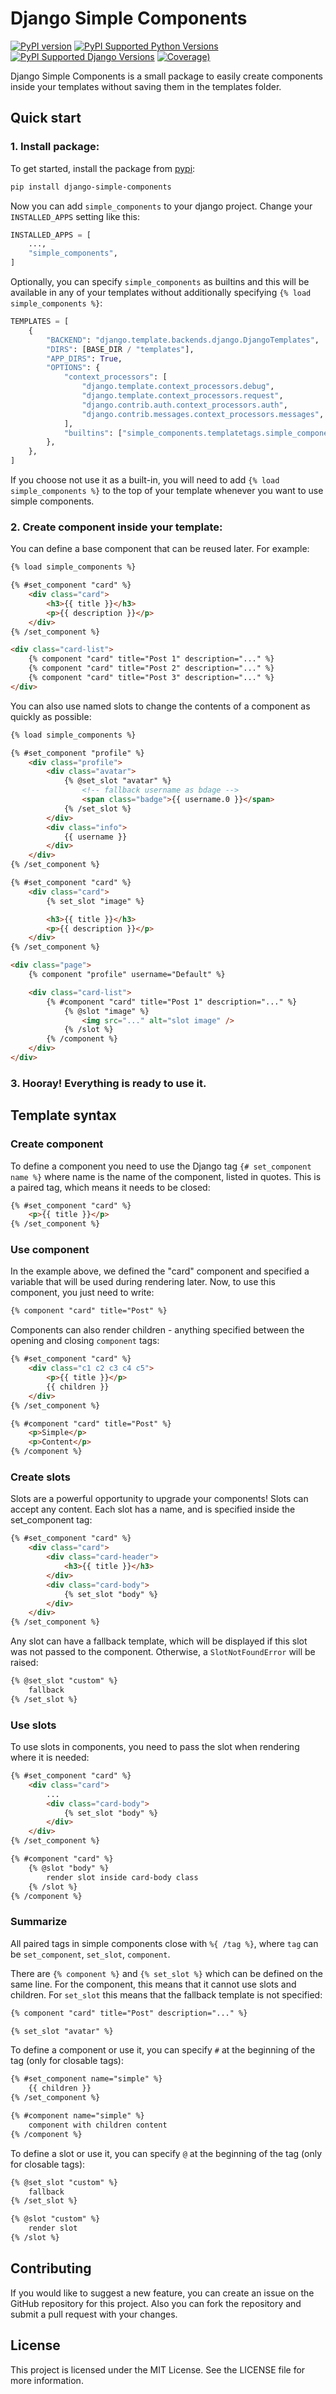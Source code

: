 # Django Simple Components
[![PyPI version](https://img.shields.io/pypi/v/django-simple-components)](https://pypi.python.org/pypi/django-simple-components/)
[![PyPI Supported Python Versions](https://img.shields.io/pypi/pyversions/django-simple-components.svg)](https://pypi.python.org/pypi/django-simple-components/)
[![PyPI Supported Django Versions](https://img.shields.io/pypi/djversions/django-simple-components.svg)](https://pypi.python.org/pypi/django-simple-components/)
[![Coverage)](https://codecov.io/github/paqstd-dev/django-simple-components/graph/badge.svg)](https://app.codecov.io/github/paqstd-dev/django-simple-components)

Django Simple Components is a small package to easily create components inside your templates without saving them in the templates folder.

## Quick start

### 1. Install package:
To get started, install the package from [pypi](https://pypi.org/project/django-simple-components/):
```bash
pip install django-simple-components
```

Now you can add `simple_components` to your django project. Change your `INSTALLED_APPS` setting like this:
```python
INSTALLED_APPS = [
    ...,
    "simple_components",
]
```

Optionally, you can specify `simple_components` as builtins and this will be available in any of your templates without additionally specifying `{% load simple_components %}`:
```python
TEMPLATES = [
    {
        "BACKEND": "django.template.backends.django.DjangoTemplates",
        "DIRS": [BASE_DIR / "templates"],
        "APP_DIRS": True,
        "OPTIONS": {
            "context_processors": [
                "django.template.context_processors.debug",
                "django.template.context_processors.request",
                "django.contrib.auth.context_processors.auth",
                "django.contrib.messages.context_processors.messages",
            ],
            "builtins": ["simple_components.templatetags.simple_components"],
        },
    },
]
```
If you choose not use it as a built-in, you will need to add `{% load simple_components %}` to the top of your template whenever you want to use simple components.

### 2. Create component inside your template:
You can define a base component that can be reused later. For example:
```html
{% load simple_components %}

{% #set_component "card" %}
    <div class="card">
        <h3>{{ title }}</h3>
        <p>{{ description }}</p>
    </div>
{% /set_component %}

<div class="card-list">
    {% component "card" title="Post 1" description="..." %}
    {% component "card" title="Post 2" description="..." %}
    {% component "card" title="Post 3" description="..." %}
</div>
```

You can also use named slots to change the contents of a component as quickly as possible:
```html
{% load simple_components %}

{% #set_component "profile" %}
    <div class="profile">
        <div class="avatar">
            {% @set_slot "avatar" %}
                <!-- fallback username as bdage -->
                <span class="badge">{{ username.0 }}</span>
            {% /set_slot %}
        </div>
        <div class="info">
            {{ username }}
        </div>
    </div>
{% /set_component %}

{% #set_component "card" %}
    <div class="card">
        {% set_slot "image" %}

        <h3>{{ title }}</h3>
        <p>{{ description }}</p>
    </div>
{% /set_component %}

<div class="page">
    {% component "profile" username="Default" %}

    <div class="card-list">
        {% #component "card" title="Post 1" description="..." %}
            {% @slot "image" %}
                <img src="..." alt="slot image" />
            {% /slot %}
        {% /component %}
    </div>
</div>
```
### 3. Hooray! Everything is ready to use it.

## Template syntax
### Create component
To define a component you need to use the Django tag `{# set_component name %}` where name is the name of the component,
listed in quotes. This is a paired tag, which means it needs to be closed:
```html
{% #set_component "card" %}
    <p>{{ title }}</p>
{% /set_component %}
```

### Use component
In the example above, we defined the "card" component and specified a variable that will be used during rendering later.
Now, to use this component, you just need to write:
```html
{% component "card" title="Post" %}
```

Components can also render children - anything specified between the opening and closing `component` tags:
```html
{% #set_component "card" %}
    <div class="c1 c2 c3 c4 c5">
        <p>{{ title }}</p>
        {{ children }}
    </div>
{% /set_component %}

{% #component "card" title="Post" %}
    <p>Simple</p>
    <p>Content</p>
{% /component %}
```

### Create slots
Slots are a powerful opportunity to upgrade your components! Slots can accept any content.
Each slot has a name, and is specified inside the set_component tag:
```html
{% #set_component "card" %}
    <div class="card">
        <div class="card-header">
            <h3>{{ title }}</h3>
        </div>
        <div class="card-body">
            {% set_slot "body" %}
        </div>
    </div>
{% /set_component %}
```

Any slot can have a fallback template, which will be displayed if this slot was not passed to the component.
Otherwise, a `SlotNotFoundError` will be raised:
```html
{% @set_slot "custom" %}
    fallback
{% /set_slot %}
```

### Use slots
To use slots in components, you need to pass the slot when rendering where it is needed:
```html
{% #set_component "card" %}
    <div class="card">
        ...
        <div class="card-body">
            {% set_slot "body" %}
        </div>
    </div>
{% /set_component %}

{% #component "card" %}
    {% @slot "body" %}
        render slot inside card-body class
    {% /slot %}
{% /component %}
```

### Summarize
All paired tags in simple components close with `%{ /tag %}`, where `tag` can be `set_component`, `set_slot`, `component`.

There are `{% component %}` and `{% set_slot %}` which can be defined on the same line. For the component,
this means that it cannot use slots and children. For `set_slot` this means that the fallback template is not specified:
```html
{% component "card" title="Post" description="..." %}
```
```html
{% set_slot "avatar" %}
```

To define a component or use it, you can specify `#` at the beginning of the tag (only for closable tags):
```html
{% #set_component name="simple" %}
    {{ children }}
{% /set_component %}
```
```html
{% #component name="simple" %}
    component with children content
{% /component %}
```

To define a slot or use it, you can specify `@` at the beginning of the tag (only for closable tags):
```html
{% @set_slot "custom" %}
    fallback
{% /set_slot %}
```
```html
{% @slot "custom" %}
    render slot
{% /slot %}
```

## Contributing
If you would like to suggest a new feature, you can create an issue on the GitHub repository for this project.
Also you can fork the repository and submit a pull request with your changes.

## License
This project is licensed under the MIT License. See the LICENSE file for more information.
